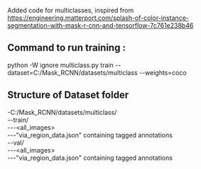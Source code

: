 Added code for multiclasses, inspired from https://engineering.matterport.com/splash-of-color-instance-segmentation-with-mask-r-cnn-and-tensorflow-7c761e238b46

## Command to run training : 
python -W ignore multiclass.py train --dataset=C:/Mask_RCNN/datasets/multiclass --weights=coco

## Structure of Dataset folder
-C:/Mask_RCNN/datasets/multiclass/ <br/>
--train/<br/>
---<all_images><br/>
---"via_region_data.json" containing tagged annotations<br/>
--val/<br/>
---<all_images><br/>
---"via_region_data.json" containing tagged annotations<br/>
